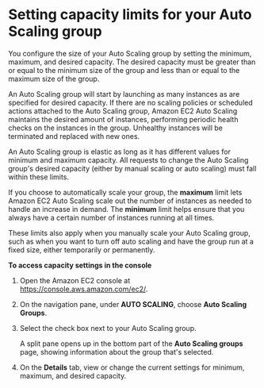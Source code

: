 # Setting capacity limits for your Auto Scaling group<a name="asg-capacity-limits"></a>

You configure the size of your Auto Scaling group by setting the minimum, maximum, and desired capacity\. The desired capacity must be greater than or equal to the minimum size of the group and less than or equal to the maximum size of the group\.

An Auto Scaling group will start by launching as many instances as are specified for desired capacity\. If there are no scaling policies or scheduled actions attached to the Auto Scaling group, Amazon EC2 Auto Scaling maintains the desired amount of instances, performing periodic health checks on the instances in the group\. Unhealthy instances will be terminated and replaced with new ones\.

An Auto Scaling group is elastic as long as it has different values for minimum and maximum capacity\. All requests to change the Auto Scaling group's desired capacity \(either by manual scaling or auto scaling\) must fall within these limits\.

If you choose to automatically scale your group, the **maximum** limit lets Amazon EC2 Auto Scaling scale out the number of instances as needed to handle an increase in demand\. The **minimum** limit helps ensure that you always have a certain number of instances running at all times\. 

These limits also apply when you manually scale your Auto Scaling group, such as when you want to turn off auto scaling and have the group run at a fixed size, either temporarily or permanently\.

**To access capacity settings in the console**

1. Open the Amazon EC2 console at [https://console\.aws\.amazon\.com/ec2/](https://console.aws.amazon.com/ec2/)\.

1. On the navigation pane, under **AUTO SCALING**, choose **Auto Scaling Groups**\. 

1. Select the check box next to your Auto Scaling group\.

   A split pane opens up in the bottom part of the **Auto Scaling groups** page, showing information about the group that's selected\. 

1. On the **Details** tab, view or change the current settings for minimum, maximum, and desired capacity\.